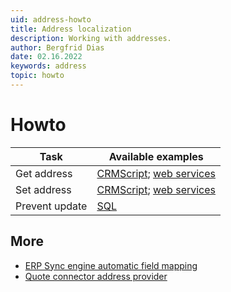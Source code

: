 ```yaml
---
uid: address-howto
title: Address localization
description: Working with addresses.
author: Bergfrid Dias
date: 02.16.2022
keywords: address
topic: howto
---
```


# Howto

| Task | Available examples |
|---|---|
| Get address | [CRMScript][1]; [web services][3] |
| Set address | [CRMScript][2]; [web services][4] |
| Prevent update | [SQL][5] |

## More

* [ERP Sync engine automatic field mapping][6]
* [Quote connector address provider][7]

<!-- Referenced links -->
[1]: ../../../automation/crmscript/howto/address/get-address.md
[2]: ../../../automation/crmscript/howto/address/set-address.md
[3]: services/get-localized-address.md
[4]: services/set-localized-address.md
[5]: ../../../api/security/sentry/sql/set-override-sql.md
[6]: ../../../api/plugins/erp-connectors/automatic-field-mapping.md
[7]: ../../../api/plugins/quote-connectors/addresses.md
